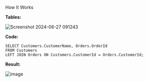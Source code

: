 How It Works

**Tables:**

![Screenshot 2024-06-27 091243](https://github.com/Vijayananthperumal22/MY-SQL-Basics/assets/107705127/150262b6-cd81-48d0-8b27-55a6b37d7136)

**Code:**

```
SELECT Customers.CustomerName, Orders.OrderId
FROM Customers
LEFT JOIN Orders ON Customers.CustomerId = Orders.CustomerId;

```
**Result:**

![image](https://github.com/Vijayananthperumal22/MY-SQL-Basics/assets/107705127/23773230-453c-44a2-b191-27305c7dfb4c)
